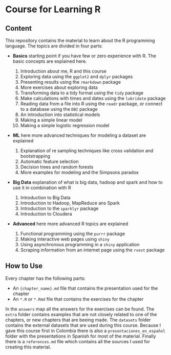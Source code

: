 # Course for Learning R

## Content

This repository contains the material to learn about the R programming language. The topics are divided in four parts:

* **Basics** starting point if you have few or zero experience with R. The basic concepts are explained here.

  1. Introduction about me, R and this course
  1. Exploring data using the `ggplot2` and `dplyr` packages
  1. Presenting results using the `rmarkdown` package
  1. More exercises about exploring data
  1. Transforming data to a tidy format using the `tidy` package
  1. Make calculations with times and dates using the `lubridate` package
  1. Reading data from a file into R using the `readr` package, or connect to a database using the `DBI` package
  1. An introduction into statistical models
  1. Making a simple linear model
  1. Making a simple logistic regression model
 
* **ML** here more advanced techniques for modeling a dataset are explained

  1. Explanation of re sampling techniques like cross validation and bootstrapping
  1. Automatic feature selection
  1. Decision trees and random forests
  1. More examples for modeling and the Simpsons paradox
 
* **Big Data** explanation of what is big data, hadoop and spark and how to use it in combination with R

  1. Introduction to Big Data
  1. Introduction to Hadoop, MapReduce ans Spark
  1. Introduction to the `sparklyr` package
  1. Introduction to Cloudera
 
* **Advanced** here more advanced R topics are explained

  1. Functional programming using the `purrr` package
  1. Making interactive web pages using `shiny`
  1. Using asynchronous programming in a `shiny` application
  1. Scraping information from an internet page using the `rvest` package

## How to Use

Every chapter has the following parts:

- An `{chapter_name}.md` file that contains the presentation used for the chapter
- An `*.R` or `*.Rmd` file that contains the exercises for the chapter

In the `answers` map all the answers for the exercises can be found. The `extra` folder contains examples that are not closely related to one of the chapters, or new chapters that are beeing made. The `datasets` folder contains the external datasets that are used during this course. Because I gave this course first in Colombia there is also a `presentaciones_en_español` folder with the presentations in Spanish for most of the material. Finally there is a `references.md` file which contains all the sources I used for creating this material.
